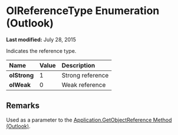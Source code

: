 
# OlReferenceType Enumeration (Outlook)

 **Last modified:** July 28, 2015

Indicates the reference type.


|**Name**|**Value**|**Description**|
|:-----|:-----|:-----|
| **olStrong**|1|Strong reference|
| **olWeak**|0|Weak reference|

## Remarks

Used as a parameter to the  [Application.GetObjectReference Method (Outlook)](426ade68-155b-9076-b3f8-4108f44688b0.md).

